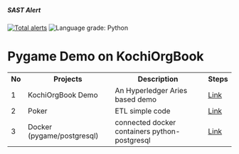 ##### SAST Alert
[![Total alerts](https://img.shields.io/lgtm/alerts/g/nirupamjm/myworks.svg?logo=lgtm&logoWidth=18)](https://lgtm.com/projects/g/nirupamjm/myworks/alerts/) ![Language grade: Python](https://img.shields.io/lgtm/grade/python/g/nirupamjm/myworks.svg?logo=lgtm&logoWidth=18)


# Pygame Demo on KochiOrgBook

<table>
<tr><th>No</th><th>Projects</th><th>Description</th><th>Steps</th></tr>
<tr><td>1</td><td>KochiOrgBook Demo</td><td>An Hyperledger Aries based demo</td><td><a href="https://github.com/nirupamjm/myworks/blob/master/KochiOrgBook_Demo/readme.md">Link</a></td></tr>
 
 
 <tr><td>2</td><td>Poker</td><td>ETL simple code </td><td><a href="">Link</a></td></tr>
 
 <tr><td>3</td><td>Docker (pygame/postgresql)</td><td>connected docker containers python-postgresql</td><td><a href="https://github.com/nirupamjm/myworks/blob/master/KochiOrgBook_Demo/readme.md">Link</a></td></tr>
 

 
</table>
